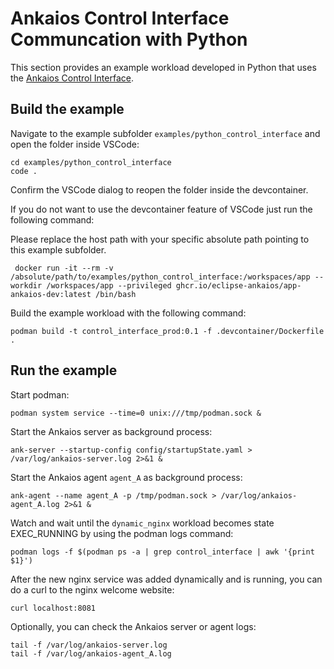 # Ankaios Control Interface Communcation with Python

This section provides an example workload developed in Python that uses the [Ankaios Control Interface](https://eclipse-ankaios.github.io/ankaios/latest/reference/control-interface/).

## Build the example

Navigate to the example subfolder `examples/python_control_interface` and open the folder inside VSCode:

```shell
cd examples/python_control_interface
code .
```

Confirm the VSCode dialog to reopen the folder inside the devcontainer.

If you do not want to use the devcontainer feature of VSCode just run the following command:

Please replace the host path with your specific absolute path pointing to this example subfolder.

```shell
 docker run -it --rm -v /absolute/path/to/examples/python_control_interface:/workspaces/app --workdir /workspaces/app --privileged ghcr.io/eclipse-ankaios/app-ankaios-dev:latest /bin/bash
```

Build the example workload with the following command:

```shell
podman build -t control_interface_prod:0.1 -f .devcontainer/Dockerfile .
```

## Run the example

Start podman:
```shell
podman system service --time=0 unix:///tmp/podman.sock &
```

Start the Ankaios server as background process:

```shell
ank-server --startup-config config/startupState.yaml > /var/log/ankaios-server.log 2>&1 &
```

Start the Ankaios agent `agent_A` as background process:

```shell
ank-agent --name agent_A -p /tmp/podman.sock > /var/log/ankaios-agent_A.log 2>&1 &
```

Watch and wait until the `dynamic_nginx` workload becomes state EXEC_RUNNING by using the podman logs command:

```shell
podman logs -f $(podman ps -a | grep control_interface | awk '{print $1}')
```

After the new nginx service was added dynamically and is running, you can do a curl to the nginx welcome website:

```shell
curl localhost:8081
```

Optionally, you can check the Ankaios server or agent logs:

```shell
tail -f /var/log/ankaios-server.log
tail -f /var/log/ankaios-agent_A.log
```
